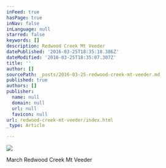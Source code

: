```yaml
---
inFeed: true
hasPage: true
inNav: false
inLanguage: null
starred: false
keywords: []
description: Redwood Creek Mt Veeder
datePublished: '2016-03-25T18:35:18.386Z'
dateModified: '2016-03-25T18:35:07.307Z'
title: ''
author: []
sourcePath: _posts/2016-03-25-redwood-creek-mt-veeder.md
published: true
authors: []
publisher:
  name: null
  domain: null
  url: null
  favicon: null
url: redwood-creek-mt-veeder/index.html
_type: Article

---
```

![](https://the-grid-user-content.s3-us-west-2.amazonaws.com/e4ee9f19-dc50-41b3-8043-0d2b190016b7.jpg)

March Redwood Creek Mt Veeder